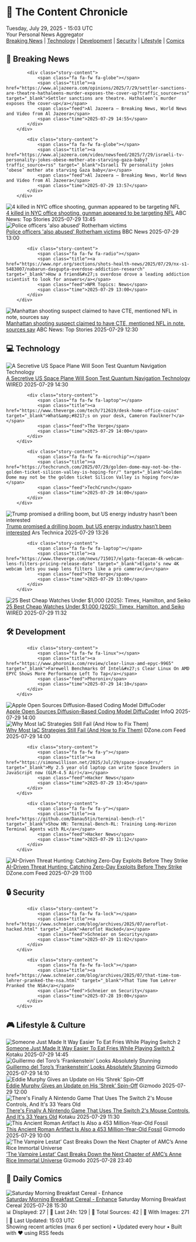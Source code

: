 <!-- Processing 54 RSS feeds at 2025-07-29 15:03:04 UTC -->
<!-- Processing: XKCD -->
<!-- Processing: Saturday Morning Breakfast Cereal -->
<!-- Processing: Poorly Drawn Lines -->
<!-- Processing: Dilbert -->
<!-- Processing: Questionable Content -->
<!-- Processing: Dinosaur Comics -->
<!-- Processing: CNN Top Stories -->
<!-- Processing: CNN Breaking News -->
<!-- Processing: BBC World News -->
<!-- Processing: BBC Breaking News -->
<!-- Processing: Al Jazeera Breaking News -->
<!-- Processing: Reuters World News -->
<!-- Processing: Guardian World News -->
<!-- Processing: Sky News World -->
<!-- Processing: Ars Technica -->
<!-- Processing: WIRED -->
<!-- Processing: Hacker News -->
<!-- Processing: Phoronix Linux News -->
<!-- Processing: It's FOSS -->
<!-- Processing: DistroWatch -->
<!-- Processing: GitHub Blog -->
<!-- Processing: GitLab Blog -->
<!-- Processing: InfoQ -->
<!-- Processing: DZone -->
<!-- Processing: Martin Fowler -->
<!-- Processing: Coding Horror -->
<!-- Processing: The Pragmatic Engineer -->
<!-- Processing: Gizmodo -->
<!-- Processing: Kotaku -->
<!-- Processing: Krebs on Security -->
<!-- Generated 8 new posts out of 30 feeds processed -->
<div class="newspaper-header">
    <h1 class="newspaper-title">📰 The Content Chronicle</h1>
    <div class="newspaper-date">Tuesday, July 29, 2025 - 15:03 UTC</div>
    <div class="newspaper-subtitle">Your Personal News Aggregator</div>
</div>

<div class="newspaper-nav">
    <a href="#breaking">Breaking News</a> |
    <a href="#tech">Technology</a> |
    <a href="#dev">Development</a> |
    <a href="#security">Security</a> |
    <a href="#lifestyle">Lifestyle</a> |
    <a href="#webcomics">Comics</a>
</div>

<div class="news-section breaking-news" id="breaking">
<h2 class="section-header">🚨 Breaking News</h2>
<div class="stories-container">
<div class="story">
            
            <div class="story-content">
                <span class="fa fa-fw fa-globe"></span>
                <span class="title"><a href="https://www.aljazeera.com/opinions/2025/7/29/settler-sanctions-are-theatre-hathaleens-murder-exposes-the-cover-up?traffic_source=rss" target="_blank">Settler sanctions are theatre. Hathaleen’s murder exposes the cover-up</a></span>
                <span class="feed">Al Jazeera – Breaking News, World News and Video from Al Jazeera</span>
                <span class="time">2025-07-29 14:55</span>
            </div>
        </div>
<div class="story">
            
            <div class="story-content">
                <span class="fa fa-fw fa-globe"></span>
                <span class="title"><a href="https://www.aljazeera.com/video/newsfeed/2025/7/29/israeli-tv-personality-jokes-obese-mother-ate-starving-gaza-baby?traffic_source=rss" target="_blank">Israeli TV personality jokes ‘obese’ mother ate starving Gaza baby</a></span>
                <span class="feed">Al Jazeera – Breaking News, World News and Video from Al Jazeera</span>
                <span class="time">2025-07-29 13:57</span>
            </div>
        </div>
<div class="story">
            <img src="https://s.abcnews.com/images/US/manhattan-shooting-scene-01-gty-jef-250729_1753793733894_hpMain_4x3t_384.jpg" alt="4 killed in NYC office shooting, gunman appeared to be targeting NFL" class="story-image" loading="lazy" onerror="this.style.display='none'">
            <div class="story-content">
                <span class="fa fa-fw fa-tv"></span>
                <span class="title"><a href="https://abcnews.go.com/US/midtown-shooting-suspect-left-note-mentioning-nfl-cte/story?id=124163966" target="_blank">4 killed in NYC office shooting, gunman appeared to be targeting NFL</a></span>
                <span class="feed">ABC News: Top Stories</span>
                <span class="time">2025-07-29 13:45</span>
            </div>
        </div>
<div class="story">
            <img src="https://ichef.bbci.co.uk/ace/standard/240/cpsprodpb/29e5/live/7fadba00-688b-11f0-8b38-216abe9854fb.png" alt="Police officers &#x27;also abused&#x27; Rotherham victims" class="story-image" loading="lazy" onerror="this.style.display='none'">
            <div class="story-content">
                <span class="fa fa-fw fa-flag"></span>
                <span class="title"><a href="https://www.bbc.com/news/articles/cn9y0lvpyqvo?at_medium=RSS&at_campaign=rss" target="_blank">Police officers &#x27;also abused&#x27; Rotherham victims</a></span>
                <span class="feed">BBC News</span>
                <span class="time">2025-07-29 13:00</span>
            </div>
        </div>
<div class="story">
            
            <div class="story-content">
                <span class="fa fa-fw fa-radio"></span>
                <span class="title"><a href="https://www.npr.org/sections/shots-health-news/2025/07/29/nx-s1-5483007/nabarun-dasgupta-overdose-addiction-research" target="_blank">How a friend&#x27;s overdose drove a leading addiction scientist to look for answers</a></span>
                <span class="feed">NPR Topics: News</span>
                <span class="time">2025-07-29 13:00</span>
            </div>
        </div>
<div class="story">
            <img src="https://s.abcnews.com/images/US/NYPD-response-main_1753783961023_hpMain_4x3t_384.jpg" alt="Manhattan shooting suspect claimed to have CTE, mentioned NFL in note, sources say" class="story-image" loading="lazy" onerror="this.style.display='none'">
            <div class="story-content">
                <span class="fa fa-fw fa-tv"></span>
                <span class="title"><a href="https://abcnews.go.com/US/midtown-shooting-suspect-left-note-mentioning-nfl-cte/story?id=124163966" target="_blank">Manhattan shooting suspect claimed to have CTE, mentioned NFL in note, sources say</a></span>
                <span class="feed">ABC News: Top Stories</span>
                <span class="time">2025-07-29 12:30</span>
            </div>
        </div>
</div>
</div>
<div class="news-section tech-news" id="tech">
<h2 class="section-header">💻 Technology</h2>
<div class="stories-container">
<div class="story">
            <img src="https://media.wired.com/photos/6887de4a4f3d8879d5d906c9/master/pass/secret-space-plane-x37-b-sci-587833280.jpg" alt="A Secretive US Space Plane Will Soon Test Quantum Navigation Technology" class="story-image" loading="lazy" onerror="this.style.display='none'">
            <div class="story-content">
                <span class="fa fa-fw fa-bolt"></span>
                <span class="title"><a href="https://www.wired.com/story/a-secretive-space-plane-is-set-to-launch-and-test-quantum-navigation-technology/" target="_blank">A Secretive US Space Plane Will Soon Test Quantum Navigation Technology</a></span>
                <span class="feed">WIRED</span>
                <span class="time">2025-07-29 14:30</span>
            </div>
        </div>
<div class="story">
            
            <div class="story-content">
                <span class="fa fa-fw fa-laptop"></span>
                <span class="title"><a href="https://www.theverge.com/tech/712619/desk-home-office-coins" target="_blank">What&amp;#8217;s on your desk, Cameron Faulkner?</a></span>
                <span class="feed">The Verge</span>
                <span class="time">2025-07-29 14:00</span>
            </div>
        </div>
<div class="story">
            
            <div class="story-content">
                <span class="fa fa-fw fa-microchip"></span>
                <span class="title"><a href="https://techcrunch.com/2025/07/29/golden-dome-may-not-be-the-golden-ticket-silicon-valley-is-hoping-for/" target="_blank">Golden Dome may not be the golden ticket Silicon Valley is hoping for</a></span>
                <span class="feed">TechCrunch</span>
                <span class="time">2025-07-29 14:00</span>
            </div>
        </div>
<div class="story">
            <img src="https://cdn.arstechnica.net/wp-content/uploads/2020/05/oil-wells-500x500.jpg" alt="Trump promised a drilling boom, but US energy industry hasn’t been interested" class="story-image" loading="lazy" onerror="this.style.display='none'">
            <div class="story-content">
                <span class="fa fa-fw fa-cog"></span>
                <span class="title"><a href="https://arstechnica.com/science/2025/07/trump-promised-a-drilling-boom-but-us-energy-industry-hasnt-been-interested/" target="_blank">Trump promised a drilling boom, but US energy industry hasn’t been interested</a></span>
                <span class="feed">Ars Technica</span>
                <span class="time">2025-07-29 13:26</span>
            </div>
        </div>
<div class="story">
            
            <div class="story-content">
                <span class="fa fa-fw fa-laptop"></span>
                <span class="title"><a href="https://www.theverge.com/news/715017/elgato-facecam-4k-webcam-lens-filters-pricing-release-date" target="_blank">Elgato’s new 4K webcam lets you swap lens filters like a pro camera</a></span>
                <span class="feed">The Verge</span>
                <span class="time">2025-07-29 13:00</span>
            </div>
        </div>
<div class="story">
            <img src="https://media.wired.com/photos/6888292c3e1b7152f69cdf68/master/pass/The%2025%20Best%20Cheap%20Watches%20Under%20$1,000.png" alt="25 Best Cheap Watches Under $1,000 (2025): Timex, Hamilton, and Seiko" class="story-image" loading="lazy" onerror="this.style.display='none'">
            <div class="story-content">
                <span class="fa fa-fw fa-bolt"></span>
                <span class="title"><a href="https://www.wired.com/gallery/best-cheap-watches/" target="_blank">25 Best Cheap Watches Under $1,000 (2025): Timex, Hamilton, and Seiko</a></span>
                <span class="feed">WIRED</span>
                <span class="time">2025-07-29 11:32</span>
            </div>
        </div>
</div>
</div>
<div class="news-section dev-news" id="dev">
<h2 class="section-header">🛠️ Development</h2>
<div class="stories-container">
<div class="story">
            
            <div class="story-content">
                <span class="fa fa-fw fa-linux"></span>
                <span class="title"><a href="https://www.phoronix.com/review/clear-linux-amd-epyc-9965" target="_blank">Farewell Benchmarks Of Intel&#x27;s Clear Linux On AMD EPYC Shows More Performance Left To Tap</a></span>
                <span class="feed">Phoronix</span>
                <span class="time">2025-07-29 14:10</span>
            </div>
        </div>
<div class="story">
            <img src="https://res.infoq.com/news/2025/07/apple-diffucoder/en/headerimage/generatedHeaderImage-1753534205953.jpg" alt="Apple Open Sources Diffusion-Based Coding Model DiffuCoder" class="story-image" loading="lazy" onerror="this.style.display='none'">
            <div class="story-content">
                <span class="fa fa-fw fa-info-circle"></span>
                <span class="title"><a href="https://www.infoq.com/news/2025/07/apple-diffucoder/?utm_campaign=infoq_content&utm_source=infoq&utm_medium=feed&utm_term=global" target="_blank">Apple Open Sources Diffusion-Based Coding Model DiffuCoder</a></span>
                <span class="feed">InfoQ</span>
                <span class="time">2025-07-29 14:00</span>
            </div>
        </div>
<div class="story">
            <img src="https://dz2cdn1.dzone.com/thumbnail?fid=18534669&w=600" alt="Why Most IaC Strategies Still Fail (And How to Fix Them)" class="story-image" loading="lazy" onerror="this.style.display='none'">
            <div class="story-content">
                <span class="fa fa-fw fa-newspaper"></span>
                <span class="title"><a href="https://dzone.com/articles/why-most-iac-strategies-still-fail" target="_blank">Why Most IaC Strategies Still Fail (And How to Fix Them)</a></span>
                <span class="feed">DZone.com Feed</span>
                <span class="time">2025-07-29 14:00</span>
            </div>
        </div>
<div class="story">
            
            <div class="story-content">
                <span class="fa fa-fw fa-y"></span>
                <span class="title"><a href="https://simonwillison.net/2025/Jul/29/space-invaders/" target="_blank">My 2.5 year old laptop can write Space Invaders in JavaScript now (GLM-4.5 Air)</a></span>
                <span class="feed">Hacker News</span>
                <span class="time">2025-07-29 13:45</span>
            </div>
        </div>
<div class="story">
            
            <div class="story-content">
                <span class="fa fa-fw fa-y"></span>
                <span class="title"><a href="https://github.com/Danau5tin/terminal-bench-rl" target="_blank">Show HN: Terminal-Bench-RL: Training Long-Horizon Terminal Agents with RL</a></span>
                <span class="feed">Hacker News</span>
                <span class="time">2025-07-29 11:12</span>
            </div>
        </div>
<div class="story">
            <img src="https://dz2cdn1.dzone.com/thumbnail?fid=18534660&w=600" alt="AI-Driven Threat Hunting: Catching Zero-Day Exploits Before They Strike" class="story-image" loading="lazy" onerror="this.style.display='none'">
            <div class="story-content">
                <span class="fa fa-fw fa-newspaper"></span>
                <span class="title"><a href="https://dzone.com/articles/ai-driven-threat-hunting-zero-day-exploit-detection" target="_blank">AI-Driven Threat Hunting: Catching Zero-Day Exploits Before They Strike</a></span>
                <span class="feed">DZone.com Feed</span>
                <span class="time">2025-07-29 11:00</span>
            </div>
        </div>
</div>
</div>
<div class="news-section security-news" id="security">
<h2 class="section-header">🔒 Security</h2>
<div class="stories-container">
<div class="story">
            
            <div class="story-content">
                <span class="fa fa-fw fa-lock"></span>
                <span class="title"><a href="https://www.schneier.com/blog/archives/2025/07/aeroflot-hacked.html" target="_blank">Aeroflot Hacked</a></span>
                <span class="feed">Schneier on Security</span>
                <span class="time">2025-07-29 11:02</span>
            </div>
        </div>
<div class="story">
            
            <div class="story-content">
                <span class="fa fa-fw fa-lock"></span>
                <span class="title"><a href="https://www.schneier.com/blog/archives/2025/07/that-time-tom-lehrer-pranked-the-nsa.html" target="_blank">That Time Tom Lehrer Pranked the NSA</a></span>
                <span class="feed">Schneier on Security</span>
                <span class="time">2025-07-28 19:00</span>
            </div>
        </div>
</div>
</div>
<div class="news-section lifestyle-news" id="lifestyle">
<h2 class="section-header">🎮 Lifestyle & Culture</h2>
<div class="stories-container">
<div class="story">
            <img src="https://i.kinja-img.com/image/upload/c_fit,q_80,w_636/5946cc2371861dae071506d5bcfe7f90.jpg" alt="Someone Just Made It Way Easier To Eat Fries While Playing Switch 2" class="story-image" loading="lazy" onerror="this.style.display='none'">
            <div class="story-content">
                <span class="fa fa-fw fa-gamepad"></span>
                <span class="title"><a href="https://kotaku.com/switch-2-joy-con-grip-fries-mcdonalds-holder-3d-printer-1851787238" target="_blank">Someone Just Made It Way Easier To Eat Fries While Playing Switch 2</a></span>
                <span class="feed">Kotaku</span>
                <span class="time">2025-07-29 14:45</span>
            </div>
        </div>
<div class="story">
            <img src="https://gizmodo.com/app/uploads/2025/07/Frankenstein-photo.jpg" alt="Guillermo del Toro’s ‘Frankenstein’ Looks Absolutely Stunning" class="story-image" loading="lazy" onerror="this.style.display='none'">
            <div class="story-content">
                <span class="fa fa-fw fa-computer"></span>
                <span class="title"><a href="https://gizmodo.com/guillermo-del-toros-frankenstein-looks-absolutely-stunning-2000635782" target="_blank">Guillermo del Toro’s ‘Frankenstein’ Looks Absolutely Stunning</a></span>
                <span class="feed">Gizmodo</span>
                <span class="time">2025-07-29 14:10</span>
            </div>
        </div>
<div class="story">
            <img src="https://gizmodo.com/app/uploads/2025/07/donkey-shrek-universe.jpg" alt="Eddie Murphy Gives an Update on His ‘Shrek’ Spin-Off" class="story-image" loading="lazy" onerror="this.style.display='none'">
            <div class="story-content">
                <span class="fa fa-fw fa-computer"></span>
                <span class="title"><a href="https://gizmodo.com/eddie-murphy-gives-an-update-on-his-shrek-spin-off-2000635923" target="_blank">Eddie Murphy Gives an Update on His ‘Shrek’ Spin-Off</a></span>
                <span class="feed">Gizmodo</span>
                <span class="time">2025-07-29 12:00</span>
            </div>
        </div>
<div class="story">
            <img src="https://i.kinja-img.com/image/upload/c_fit,q_80,w_636/4bb17283e1ceb27d7916c238ec693c90.jpg" alt="There&#x27;s Finally A Nintendo Game That Uses The Switch 2&#x27;s Mouse Controls, And It&#x27;s 33 Years Old" class="story-image" loading="lazy" onerror="this.style.display='none'">
            <div class="story-content">
                <span class="fa fa-fw fa-gamepad"></span>
                <span class="title"><a href="https://kotaku.com/mario-paint-nintendo-switch-online-joy-con-mouse-1851787190" target="_blank">There&#x27;s Finally A Nintendo Game That Uses The Switch 2&#x27;s Mouse Controls, And It&#x27;s 33 Years Old</a></span>
                <span class="feed">Kotaku</span>
                <span class="time">2025-07-29 11:30</span>
            </div>
        </div>
<div class="story">
            <img src="https://gizmodo.com/app/uploads/2025/07/trilobite-pendant.jpg" alt="This Ancient Roman Artifact Is Also a 453 Million-Year-Old Fossil" class="story-image" loading="lazy" onerror="this.style.display='none'">
            <div class="story-content">
                <span class="fa fa-fw fa-computer"></span>
                <span class="title"><a href="https://gizmodo.com/this-ancient-roman-artifact-is-also-a-453-million-year-old-fossil-2000635837" target="_blank">This Ancient Roman Artifact Is Also a 453 Million-Year-Old Fossil</a></span>
                <span class="feed">Gizmodo</span>
                <span class="time">2025-07-29 10:00</span>
            </div>
        </div>
<div class="story">
            <img src="https://gizmodo.com/app/uploads/2025/07/iwtv-junket-sdcc-25.jpg" alt="‘The Vampire Lestat’ Cast Breaks Down the Next Chapter of AMC’s Anne Rice Immortal Universe" class="story-image" loading="lazy" onerror="this.style.display='none'">
            <div class="story-content">
                <span class="fa fa-fw fa-computer"></span>
                <span class="title"><a href="https://gizmodo.com/the-vampire-lestat-cast-breaks-down-the-next-chapter-of-amcs-anne-rice-immortal-universe-2000635891" target="_blank">‘The Vampire Lestat’ Cast Breaks Down the Next Chapter of AMC’s Anne Rice Immortal Universe</a></span>
                <span class="feed">Gizmodo</span>
                <span class="time">2025-07-28 23:40</span>
            </div>
        </div>
</div>
</div>
<div class="news-section webcomics-section" id="webcomics">
<h2 class="section-header">🎨 Daily Comics</h2>
<div class="stories-container">
<div class="story">
            <img src="https://www.smbc-comics.com/comics/1753679085-20250728.png" alt="Saturday Morning Breakfast Cereal - Enhance" class="story-image" loading="lazy" onerror="this.style.display='none'">
            <div class="story-content">
                <span class="fa fa-fw fa-smile"></span>
                <span class="title"><a href="https://www.smbc-comics.com/comic/enhance-2" target="_blank">Saturday Morning Breakfast Cereal - Enhance</a></span>
                <span class="feed">Saturday Morning Breakfast Cereal</span>
                <span class="time">2025-07-28 15:30</span>
            </div>
        </div>
</div>
</div>

<div class="newspaper-footer">
    <div class="stats">
        📊 Displayed: 27 | 📅 Last 24h: 129 | 📡 Total Sources: 42 | 📸 With Images: 271 |
        🔄 Last Updated: 15:03 UTC
    </div>
    <div class="footer-note">
        Showing recent articles (max 6 per section) • Updated every hour • Built with ❤️ using RSS feeds
    </div>
</div>
